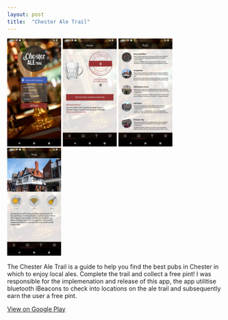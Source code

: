 ```yaml
---
layout: post
title:  "Chester Ale Trail"
---
```


<img width="25%" src="/images/projects/aletrail/1.png"/>
<img width="25%" src="/images/projects/aletrail/2.png"/>
<img width="25%" src="/images/projects/aletrail/3.png"/>
<img width="25%" src="/images/projects/aletrail/4.png"/>

The Chester Ale Trail is a guide to help you find the best pubs in Chester in which to enjoy local ales. Complete the trail and collect a free pint! I was responsible for the implemenation and release of this app, the app utilitise bluetooth iBeacons to check into locations on the ale trail and subsequently earn the user a free pint.

<a href="https://play.google.com/store/apps/details?id=uk.co.footsqueek.chesteraletrail&hl=en">View on Google Play</a>
